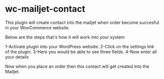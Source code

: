 # wc-mailjet-contact

This plugin will create contact into the mailjet when order become succesful in your WooCommerce website.

Below are the steps that's how it will work into your system

1-Activate plugin into your WordPress website.
2-Click on the settings link of the plugin.
3-Here you would be able to see three fields.
4-Now enter all your details

Now when you place an order then this contact will get created into the Mailjet.

